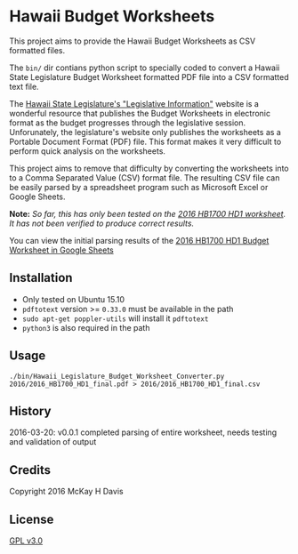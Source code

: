 # Hawaii Budget Worksheets

This project aims to provide the Hawaii Budget Worksheets as CSV formatted files.

The `bin/` dir contians python script to specially coded to convert a Hawaii State Legislature Budget Worksheet formatted PDF file into a CSV formatted text file.

The [Hawaii State Legislature's "Legislative Information"](http://www.capitol.hawaii.gov/leginfo.aspx) website is a wonderful resource that publishes the Budget Worksheets in electronic format as the budget progresses through the legislative session.  Unforunately, the legislature's website only publishes the worksheets as a Portable Document Format (PDF) file.  This format makes it very difficult to perform quick analysis on the worksheets.

This project aims to remove that difficulty by converting the worksheets into to a Comma Separated Value (CSV) format file.  The resulting CSV file can be easily parsed by a spreadsheet program such as Microsoft Excel  or Google Sheets.

**Note:** *So far, this has only been tested on the [2016 HB1700 HD1 worksheet](http://www.capitol.hawaii.gov/session2016/worksheets/2016_HB1700_HD1_final.pdf).  It has not been verified to produce correct results.*

You can view the initial parsing results of the [2016 HB1700 HD1 Budget Worksheet in Google Sheets](http://hbws201601.cfh.link)

## Installation

* Only tested on Ubuntu 15.10
* `pdftotext` version >= `0.33.0` must be available in the path
* `sudo apt-get poppler-utils` will install it `pdftotext`
* `python3` is also required in the path

## Usage

`./bin/Hawaii_Legislature_Budget_Worksheet_Converter.py 2016/2016_HB1700_HD1_final.pdf > 2016/2016_HB1700_HD1_final.csv`

## History

2016-03-20: v0.0.1 completed parsing of entire worksheet, needs testing and validation of output

## Credits

Copyright 2016 McKay H Davis

## License

[GPL v3.0](LICENSE.md)
